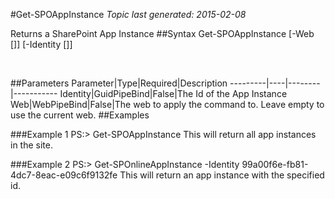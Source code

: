 #Get-SPOAppInstance
*Topic last generated: 2015-02-08*

Returns a SharePoint App Instance
##Syntax
    Get-SPOAppInstance [-Web [<WebPipeBind>]] [-Identity [<GuidPipeBind>]]

&nbsp;

##Parameters
Parameter|Type|Required|Description
---------|----|--------|-----------
Identity|GuidPipeBind|False|The Id of the App Instance
Web|WebPipeBind|False|The web to apply the command to. Leave empty to use the current web.
##Examples

###Example 1
    PS:> Get-SPOAppInstance
This will return all app instances in the site.
 

###Example 2
    PS:> Get-SPOnlineAppInstance -Identity 99a00f6e-fb81-4dc7-8eac-e09c6f9132fe
This will return an app instance with the specified id.
    
